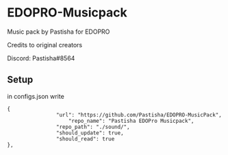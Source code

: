 # EDOPRO-Musicpack

Music pack by Pastisha for EDOPRO

Credits to original creators

Discord: Pastisha#8564

## Setup

in configs.json write

```
{
     			"url": "https://github.com/Pastisha/EDOPRO-MusicPack",
      		        "repo_name": "Pastisha EDOPro Musicpack",
     			"repo_path": "./sound/",
     			"should_update": true,
     			"should_read": true
},
```

